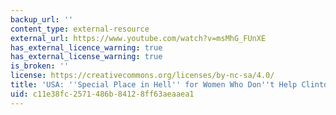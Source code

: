 ```yaml
---
backup_url: ''
content_type: external-resource
external_url: https://www.youtube.com/watch?v=msMhG_FUnXE
has_external_licence_warning: true
has_external_license_warning: true
is_broken: ''
license: https://creativecommons.org/licenses/by-nc-sa/4.0/
title: 'USA: ''Special Place in Hell'' for Women Who Don''t Help Clinton'
uid: c11e38fc-2571-486b-8412-8ff63aeaaea1
---
```

